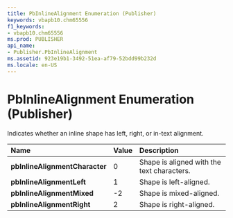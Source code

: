 ```yaml
---
title: PbInlineAlignment Enumeration (Publisher)
keywords: vbapb10.chm65556
f1_keywords:
- vbapb10.chm65556
ms.prod: PUBLISHER
api_name:
- Publisher.PbInlineAlignment
ms.assetid: 923e19b1-3492-51ea-af79-52bdd99b232d
ms.locale: en-US
---
```



# PbInlineAlignment Enumeration (Publisher)

Indicates whether an inline shape has left, right, or in-text alignment.



|**Name**|**Value**|**Description**|
|:-----|:-----|:-----|
| **pbInlineAlignmentCharacter**|0|Shape is aligned with the text characters.|
| **pbInlineAlignmentLeft**|1|Shape is left-aligned.|
| **pbInlineAlignmentMixed**|-2|Shape is mixed-aligned.|
| **pbInlineAlignmentRight**|2|Shape is right-aligned.|

